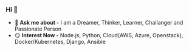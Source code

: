### Hi 👋

- 💬 **Ask me about -** I am a Dreamer, Thinker, Learner, Challanger and Passionate Person
- 😏 **Interest Now -** Node.js, Python, Cloud(AWS, Azure, Openstack), Docker/Kubernetes, Django, Ansible
<!--
**HyunJin-Jeong/HyunJin-Jeong** is a ✨ _special_ ✨ repository because its `README.md` (this file) appears on your GitHub profile.

Here are some ideas to get you started:

- 🔭 I’m currently working on ...
- 🌱 I’m currently learning ...
- 👯 I’m looking to collaborate on ...
- 🤔 I’m looking for help with ...
- 💬 Ask me about ...
- 📫 How to reach me: ...
- 😄 Pronouns: ...
- ⚡ Fun fact: ...
-->
